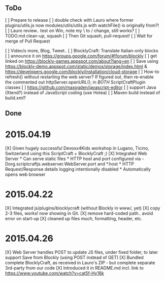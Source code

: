 ## ToDo

[ ] Prepare to release
     [ ] double check with Lauro where former plugins/utils.js now modules/utils/utils.js with watchFile() is originally from?!
     [ ] Lauro review.. test on Win, note my \ to / change, still works?
     [ ] TODO.md clean-up, squash
     [ ] Then Git squash, pull-request!
     [ ] Wait for merge of Pull Request

[ ] Video/s more, Blog, Tweet..
[ ] BlocklyCraft: Translate Italian-only blocks
[ ] announce it on https://groups.google.com/forum/#!forum/blockly
[ ] get linked on https://blockly-games.appspot.com/about?lang=en
[ ] Save using https://blockly-demo.appspot.com/static/demos/storage/index.html & https://developers.google.com/blockly/installation/cloud-storage
[ ] How-to refresh() without restarting the web server? If figured out, then re-enable the commented out httpServer.openURL(); in *BOTH* ScriptCraftPlugin classes
[ ] https://github.com/maxogden/javascript-editor
[ ] support Java (Xtend?) instead of JavaScript coding (use Hotea)
[ ] Maven build instead of build.xml?


## Done

# 2015.04.19
[X] Given hugely successful Devoxx4Kids workshop in Lugano, Ticino, Switzerland using this ScriptCraft + BlocklyCraft ;)
[X] Integrated Web Server
      * Can serve static files
      * HTTP host and port configured via -Dorg.scriptcraftjs.webserver.WebServer.port and *.host
      * HTTP Request/Response details logging intentionally disabled
      * Automatically opens web browser

# 2015.04.22
[X] Integrated js/plugins/blocklycraft (without Blockly in www/, yet)
     [X] copy 2-3 files, works! now showing in Git.
     [X] remove hard-coded path.. avoid error on start-up
     [X] cleaned up files much, formatting, header, etc. 

# 2015.04.26
[X] Web Server handles POST to update JS files, under fixed folder, to later support Save from Blockly (using POST instead of GET)
[X] Bundled complete BlocklyCraft, as received in Lauro's ZIP - but complete separate 3rd-party from our code
[X] Introduced it in README.md incl. link to https://www.youtube.com/watch?v=cat5f-Hy16k
